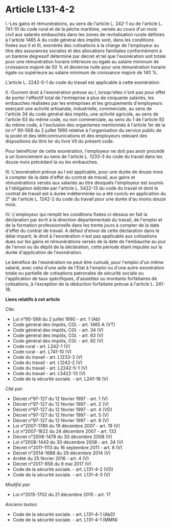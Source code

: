 # Article L131-4-2

I.-Les gains et rémunérations, au sens de l'article L. 242-1 ou de l'article L. 741-10 du code rural et de la pêche maritime,
versés au cours d'un mois civil aux salariés embauchés dans les zones de revitalisation rurale définies à l'article 1465 A du
code général des impôts sont, dans les conditions fixées aux II et III, exonérés des cotisations à la charge de l'employeur
au titre des assurances sociales et des allocations familiales conformément à un barème dégressif déterminé par décret et tel
que l'exonération soit totale pour une rémunération horaire inférieure ou égale au salaire minimum de croissance majoré de 50
% et devienne nulle pour une rémunération horaire égale ou supérieure au salaire minimum de croissance majoré de 140 %. 

L'article L. 2242-5-1 du code du travail est applicable à cette exonération. 

II.-Ouvrent droit à l'exonération prévue au I, lorsqu'elles n'ont pas pour effet de porter l'effectif total de l'entreprise à
plus de cinquante salariés, les embauches réalisées par les entreprises et les groupements d'employeurs exerçant une activité
artisanale, industrielle, commerciale, au sens de l'article 34 du code général des impôts, une activité agricole, au sens de
l'article 63 du même code, ou non commerciale, au sens du 1 de l'article 92 du même code, à l'exclusion des organismes
mentionnés à l'article 1er de la loi n° 90-568 du 2 juillet 1990 relative à l'organisation du service public de la poste et
des télécommunications et des employeurs relevant des dispositions du titre Ier du livre VII du présent code. 

Pour bénéficier de cette exonération, l'employeur ne doit pas avoir procédé à un licenciement au sens de l'article L. 1233-3
du code du travail dans les douze mois précédant la ou les embauches. 

III.-L'exonération prévue au I est applicable, pour une durée de douze mois à compter de la date d'effet du contrat de
travail, aux gains et rémunérations versés aux salariés au titre desquels l'employeur est soumis à l'obligation édictée par
l'article L. 5422-13 du code du travail et dont le contrat de travail est à durée indéterminée ou a été conclu en application
du 2° de l'article L. 1242-2 du code du travail pour une durée d'au moins douze mois. 

IV.-L'employeur qui remplit les conditions fixées ci-dessus en fait la déclaration par écrit à la direction départementale du
travail, de l'emploi et de la formation professionnelle dans les trente jours à compter de la date d'effet du contrat de
travail. A défaut d'envoi de cette déclaration dans le délai imparti, le droit à l'exonération n'est pas applicable aux
cotisations dues sur les gains et rémunérations versés de la date de l'embauche au jour de l'envoi ou du dépôt de la
déclaration, cette période étant imputée sur la durée d'application de l'exonération. 

Le bénéfice de l'exonération ne peut être cumulé, pour l'emploi d'un même salarié, avec celui d'une aide de l'Etat à l'emploi
ou d'une autre exonération totale ou partielle de cotisations patronales de sécurité sociale ou l'application de taux
spécifiques, d'assiettes ou montants forfaitaires de cotisations, à l'exception de la déduction forfaitaire prévue à
l'article L. 241-18.

**Liens relatifs à cet article**

_Cite_:

  - Loi n°90-568 du 2 juillet 1990 - art. 1 (Ab)
  - Code général des impôts, CGI. - art. 1465 A (VT)
  - Code général des impôts, CGI. - art. 34 (V)
  - Code général des impôts, CGI. - art. 63 (V)
  - Code général des impôts, CGI. - art. 92 (V)
  - Code rural - art. L242-1 (V)
  - Code rural - art. L741-10 (V)
  - Code du travail - art. L1233-3 (V)
  - Code du travail - art. L1242-2 (V)
  - Code du travail - art. L2242-5-1 (V)
  - Code du travail - art. L5422-13 (V)
  - Code de la sécurité sociale. - art. L241-18 (V)

_Cité par_:

  - Décret n°97-127 du 12 février 1997 - art. 1 (V)
  - Décret n°97-127 du 12 février 1997 - art. 2 (V)
  - Décret n°97-127 du 12 février 1997 - art. 4 (VD)
  - Décret n°97-127 du 12 février 1997 - art. 5 (V)
  - Décret n°97-127 du 12 février 1997 - art. 6 (V)
  - Loi n°2007-1786 du 19 décembre 2007 - art. 19 (V)
  - Loi n°2007-1822 du 24 décembre 2007 - art. 133
  - Décret n°2008-1478 du 30 décembre 2008 (V)
  - Loi n°2008-1443 du 30 décembre 2008 - art. 34 (V)
  - Décret n°2011-1113 du 16 septembre 2011 - art. 8 (V)
  - Décret n°2014-1688 du 29 décembre 2014 (V)
  - Arrêté du 25 février 2016 - art. 4 (V)
  - Décret n°2017-858 du 9 mai 2017 (V)
  - Code de la sécurité sociale. - art. L131-4-2 (VD)
  - Code de la sécurité sociale. - art. L131-4-3 (V)

_Modifié par_:

  - Loi n°2015-1702 du 21 décembre 2015 - art. 17

_Anciens textes_:

  - Code de la sécurité sociale. - art. L131-4-1 (AbD)
  - Code de la sécurité sociale. - art. L131-4-1 (MMN)
